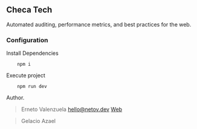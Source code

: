 ## Checa Tech

Automated auditing, performance metrics, and best practices for the web.

### Configuration

Install Dependencies

```
    npm i
```

Execute project

```
    npm run dev
```

Author.

> Erneto Valenzuela hello@netov.dev [Web](https://netov.dev)

> Gelacio Azael
